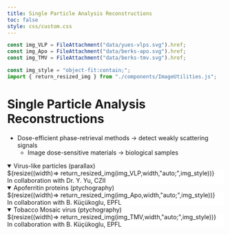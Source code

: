```yaml
---
title: Single Particle Analysis Reconstructions
toc: false
style: css/custom.css
---
```


```js
const img_VLP = FileAttachment("data/yues-vlps.svg").href;
const img_Apo = FileAttachment("data/berks-apo.svg").href;
const img_TMV = FileAttachment("data/berks-tmv.svg").href;

const img_style = "object-fit:contain;";
import { return_resized_img } from "./components/ImageUtilities.js";
```

# Single Particle Analysis Reconstructions

- Dose-efficient phase-retrieval methods &rarr; detect weakly scattering signals
  - Image dose-sensitive materials &rarr; biological samples

<details open>
<summary> Virus-like particles (parallax) </summary>
<div class="card" style="background: white;">
  <div class="img-container">
    ${resize((width)=> return_resized_img(img_VLP,width,"auto;",img_style))}
    <div style="color: var(--theme-background);"> In collaboration with Dr. Y. Yu, CZII </div>
  </div>
</div>
</details>

<details open>
<summary> Apoferritin proteins (ptychography) </summary>
<div class="card" style="background: white;">
  <div class="img-container">
    ${resize((width)=> return_resized_img(img_Apo,width,"auto;",img_style))}
    <div style="color: var(--theme-background);"> In collaboration with B. Küçükoglu, EPFL </div>
  </div>
</div>
</details>

<details open>
<summary> Tobacco Mosaic virus (ptychography) </summary>
<div class="card" style="background: white;">
  <div class="img-container">
    ${resize((width)=> return_resized_img(img_TMV,width,"auto;",img_style))}
    <div style="color: var(--theme-background);"> In collaboration with B. Küçükoglu, EPFL </div>
  </div>
</div>
</details>
